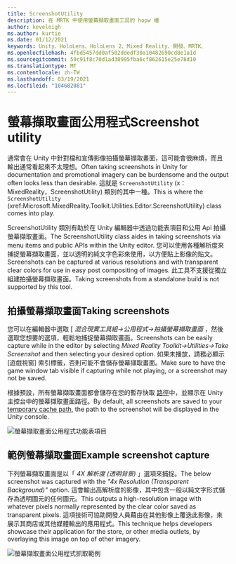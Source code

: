 ```yaml
---
title: ScreenshotUtility
description: 在 MRTK 中使用螢幕擷取畫面工具的 hopw 檔
author: keveleigh
ms.author: kurtie
ms.date: 01/12/2021
keywords: Unity、HoloLens、HoloLens 2、Mixed Reality、開發、MRTK、
ms.openlocfilehash: 4fbd5457dd0af502ddedf30a10482690cd8e1a1d
ms.sourcegitcommit: 59c91f8c70d1ad30995fba6cf862615e25e78d10
ms.translationtype: MT
ms.contentlocale: zh-TW
ms.lasthandoff: 03/19/2021
ms.locfileid: "104682081"
---
```

# <a name="screenshot-utility"></a><span data-ttu-id="c773e-104">螢幕擷取畫面公用程式</span><span class="sxs-lookup"><span data-stu-id="c773e-104">Screenshot utility</span></span>

<span data-ttu-id="c773e-105">通常會在 Unity 中針對檔和宣傳影像拍攝螢幕擷取畫面，這可能會很麻煩，而且輸出通常看起來不太理想。</span><span class="sxs-lookup"><span data-stu-id="c773e-105">Often taking screenshots in Unity for documentation and promotional imagery can be burdensome and the output often looks less than desirable.</span></span> <span data-ttu-id="c773e-106">這就是 `ScreenshotUtility` (x： MixedReality，ScreenshotUtility) 類別的其中一種。</span><span class="sxs-lookup"><span data-stu-id="c773e-106">This is where the `ScreenshotUtility` (xref:Microsoft.MixedReality.Toolkit.Utilities.Editor.ScreenshotUtility) class comes into play.</span></span>

<span data-ttu-id="c773e-107">ScreenshotUtility 類別有助於在 Unity 編輯器中透過功能表項目和公用 Api 拍攝螢幕擷取畫面。</span><span class="sxs-lookup"><span data-stu-id="c773e-107">The ScreenshotUtility class aides in taking screenshots via menu items and public APIs within the Unity editor.</span></span> <span data-ttu-id="c773e-108">您可以使用各種解析度來捕捉螢幕擷取畫面，並以透明的純文字色彩來使用，以方便貼上影像的貼文。</span><span class="sxs-lookup"><span data-stu-id="c773e-108">Screenshots can be captured at various resolutions and with transparent clear colors for use in easy post compositing of images.</span></span> <span data-ttu-id="c773e-109">此工具不支援從獨立組建拍攝螢幕擷取畫面。</span><span class="sxs-lookup"><span data-stu-id="c773e-109">Taking screenshots from a standalone build is not supported by this tool.</span></span>

## <a name="taking-screenshots"></a><span data-ttu-id="c773e-110">拍攝螢幕擷取畫面</span><span class="sxs-lookup"><span data-stu-id="c773e-110">Taking screenshots</span></span>

<span data-ttu-id="c773e-111">您可以在編輯器中選取 [ *混合現實工具組->公用程式->拍攝螢幕擷取畫面* ，然後選取您想要的選項，輕鬆地捕捉螢幕擷取畫面。</span><span class="sxs-lookup"><span data-stu-id="c773e-111">Screenshots can be easily capture while in the editor by selecting *Mixed Reality Toolkit->Utilities->Take Screenshot* and then selecting your desired option.</span></span> <span data-ttu-id="c773e-112">如果未播放，請務必顯示 [遊戲視窗] 索引標籤，否則可能不會儲存螢幕擷取畫面。</span><span class="sxs-lookup"><span data-stu-id="c773e-112">Make sure to have the game window tab visible if capturing while not playing, or a screenshot may not be saved.</span></span>

<span data-ttu-id="c773e-113">根據預設，所有螢幕擷取畫面都會儲存在您的暫存快取 [路徑](https://docs.unity3d.com/ScriptReference/Application-temporaryCachePath.html)中，並顯示在 Unity 主控台中的螢幕擷取畫面路徑。</span><span class="sxs-lookup"><span data-stu-id="c773e-113">By default, all screenshots are saved to your [temporary cache path](https://docs.unity3d.com/ScriptReference/Application-temporaryCachePath.html), the path to the screenshot will be displayed in the Unity console.</span></span>

![螢幕擷取畫面公用程式功能表項目](../images/screenshot-utility/MRTK_ScreenshotUtility_Menu_Item.png)

## <a name="example-screenshot-capture"></a><span data-ttu-id="c773e-115">範例螢幕擷取畫面</span><span class="sxs-lookup"><span data-stu-id="c773e-115">Example screenshot capture</span></span>

<span data-ttu-id="c773e-116">下列螢幕擷取畫面是以「 *4X 解析度 (透明背景)* 」選項來捕捉。</span><span class="sxs-lookup"><span data-stu-id="c773e-116">The below screenshot was captured with the *"4x Resolution (Transparent Background)"* option.</span></span> <span data-ttu-id="c773e-117">這會輸出高解析度的影像，其中包含一般以純文字形式儲存為透明圖元的任何圖元。</span><span class="sxs-lookup"><span data-stu-id="c773e-117">This outputs a high-resolution image with whatever pixels normally represented by the clear color saved as transparent pixels.</span></span> <span data-ttu-id="c773e-118">這項技術可協助開發人員藉由在其他影像上覆迭此影像，來展示其商店或其他媒體輸出的應用程式。</span><span class="sxs-lookup"><span data-stu-id="c773e-118">This technique helps developers showcase their application for the store, or other media outlets, by overlaying this image on top of other imagery.</span></span>

![螢幕擷取畫面公用程式抓取範例](../images/screenshot-utility/MRTK_ScreenshotUtility_Example_Capture.png)
